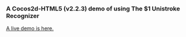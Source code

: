 ### A Cocos2d-HTML5 (v2.2.3) demo of using The $1 Unistroke Recognizer 

[A live demo is here.](http://supersuraccoon.github.io/DollarRecognizerDemo-HTML5)